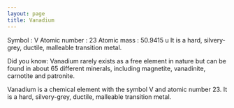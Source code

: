 ```yaml
---
layout: page
title: Vanadium
---
```


Symbol : V 
Atomic number : 23 
Atomic mass : 50.9415 u 
It is a hard, silvery-grey, ductile, malleable transition metal.

Did you know: Vanadium rarely exists as a free element in nature but can be found in about 65 different minerals, including magnetite, vanadinite, carnotite and patronite.

Vanadium is a chemical element with the symbol V and atomic number 23. It is a hard, silvery-grey, ductile, malleable transition metal.
